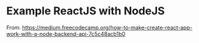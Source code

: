 # Example ReactJS with NodeJS

From: <https://medium.freecodecamp.org/how-to-make-create-react-app-work-with-a-node-backend-api-7c5c48acb1b0>